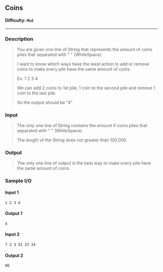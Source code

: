 ## Coins

#### Difficulty: `Mid`

- - -

### Description

> You are given one line of String that represents the amount of coins piles that separated with " " (WhiteSpace).
>
> I want to know which ways have the least action to add or remove coins to make every pile have the same amount of coins.
>
> Ex. 1 2 3 4
>
> We can add 2 coins to 1st pile, 1 coin to the second pile and remove 1 coin to the last pile.
>
> So the output should be "4"

### Input

>The only one line of String contains the amount if coins piles that separated with " " (WhiteSpace).
>
>The length of the String does not greater than 100,000.

### Output

>The only one line of output is the best way to make every pile have the same amount of coins.

### Sample I/O

#### Input 1

```
1 2 3 4
```

#### Output 1

```
4
```



#### Input 2

```
7 2 3 51 23 24
```

#### Output 2

```
86
```